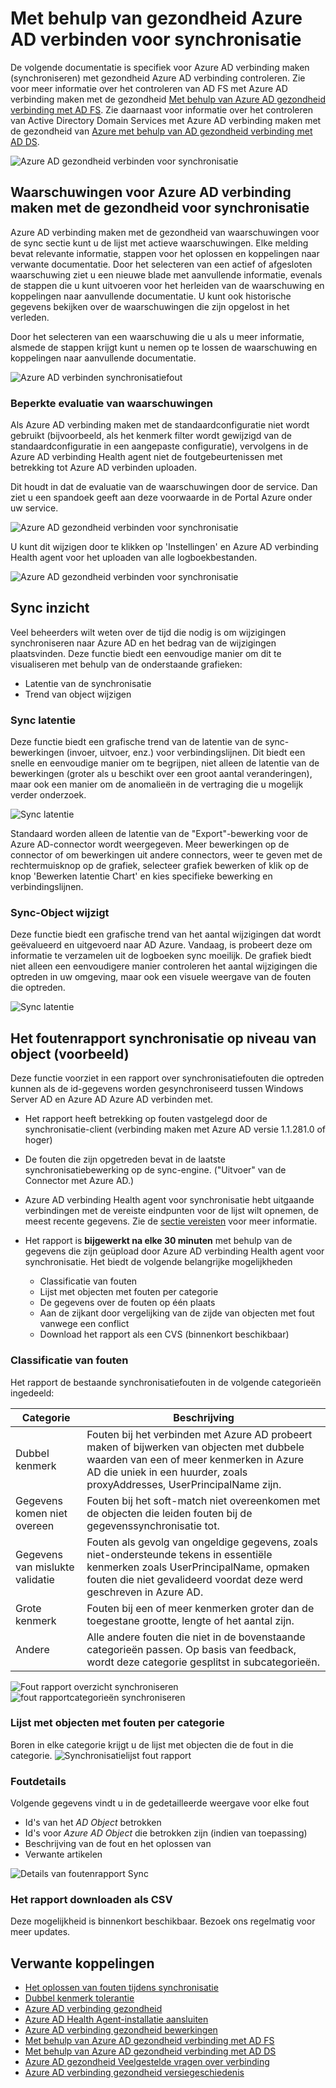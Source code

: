 
<properties
    pageTitle="Met gezondheid verbinding Azure AD met sync | Microsoft Azure"
    description="Dit is de gezondheid verbinding Azure AD-pagina die wordt besproken hoe sync Azure AD-verbinding controleren."
    services="active-directory"
    documentationCenter=""
    authors="karavar"
    manager="samueld"
    editor="curtand"/>

<tags
    ms.service="active-directory"
    ms.workload="identity"
    ms.tgt_pltfrm="na"
    ms.devlang="na"
    ms.topic="get-started-article"
    ms.date="10/18/2016"
    ms.author="vakarand"/>

# <a name="using-azure-ad-connect-health-for-sync"></a>Met behulp van gezondheid Azure AD verbinden voor synchronisatie
De volgende documentatie is specifiek voor Azure AD verbinding maken (synchroniseren) met gezondheid Azure AD verbinding controleren.  Zie voor meer informatie over het controleren van AD FS met Azure AD verbinding maken met de gezondheid [Met behulp van Azure AD gezondheid verbinding met AD FS](active-directory-aadconnect-health-adfs.md). Zie daarnaast voor informatie over het controleren van Active Directory Domain Services met Azure AD verbinding maken met de gezondheid van [Azure met behulp van AD gezondheid verbinding met AD DS](active-directory-aadconnect-health-adds.md).

![Azure AD gezondheid verbinden voor synchronisatie](./media/active-directory-aadconnect-health-sync/sync-blade.png)

## <a name="alerts-for-azure-ad-connect-health-for-sync"></a>Waarschuwingen voor Azure AD verbinding maken met de gezondheid voor synchronisatie
Azure AD verbinding maken met de gezondheid van waarschuwingen voor de sync sectie kunt u de lijst met actieve waarschuwingen. Elke melding bevat relevante informatie, stappen voor het oplossen en koppelingen naar verwante documentatie. Door het selecteren van een actief of afgesloten waarschuwing ziet u een nieuwe blade met aanvullende informatie, evenals de stappen die u kunt uitvoeren voor het herleiden van de waarschuwing en koppelingen naar aanvullende documentatie. U kunt ook historische gegevens bekijken over de waarschuwingen die zijn opgelost in het verleden.

Door het selecteren van een waarschuwing die u als u meer informatie, alsmede de stappen krijgt kunt u nemen op te lossen de waarschuwing en koppelingen naar aanvullende documentatie.

![Azure AD verbinden synchronisatiefout](./media/active-directory-aadconnect-health-sync/alert.png)

### <a name="limited-evaluation-of-alerts"></a>Beperkte evaluatie van waarschuwingen
Als Azure AD verbinding maken met de standaardconfiguratie niet wordt gebruikt (bijvoorbeeld, als het kenmerk filter wordt gewijzigd van de standaardconfiguratie in een aangepaste configuratie), vervolgens in de Azure AD verbinding Health agent niet de foutgebeurtenissen met betrekking tot Azure AD verbinden uploaden.

Dit houdt in dat de evaluatie van de waarschuwingen door de service. Dan ziet u een spandoek geeft aan deze voorwaarde in de Portal Azure onder uw service.

![Azure AD gezondheid verbinden voor synchronisatie](./media/active-directory-aadconnect-health-sync/banner.png)

U kunt dit wijzigen door te klikken op 'Instellingen' en Azure AD verbinding Health agent voor het uploaden van alle logboekbestanden.

![Azure AD gezondheid verbinden voor synchronisatie](./media/active-directory-aadconnect-health-sync/banner2.png)

## <a name="sync-insight"></a>Sync inzicht
Veel beheerders wilt weten over de tijd die nodig is om wijzigingen synchroniseren naar Azure AD en het bedrag van de wijzigingen plaatsvinden. Deze functie biedt een eenvoudige manier om dit te visualiseren met behulp van de onderstaande grafieken:   

- Latentie van de synchronisatie
- Trend van object wijzigen

### <a name="sync-latency"></a>Sync latentie
Deze functie biedt een grafische trend van de latentie van de sync-bewerkingen (invoer, uitvoer, enz.) voor verbindingslijnen.  Dit biedt een snelle en eenvoudige manier om te begrijpen, niet alleen de latentie van de bewerkingen (groter als u beschikt over een groot aantal veranderingen), maar ook een manier om de anomalieën in de vertraging die u mogelijk verder onderzoek.

![Sync latentie](./media/active-directory-aadconnect-health-sync/synclatency02.png)

Standaard worden alleen de latentie van de "Export"-bewerking voor de Azure AD-connector wordt weergegeven.  Meer bewerkingen op de connector of om bewerkingen uit andere connectors, weer te geven met de rechtermuisknop op de grafiek, selecteer grafiek bewerken of klik op de knop 'Bewerken latentie Chart' en kies specifieke bewerking en verbindingslijnen.

### <a name="sync-object-changes"></a>Sync-Object wijzigt
Deze functie biedt een grafische trend van het aantal wijzigingen dat wordt geëvalueerd en uitgevoerd naar AD Azure.  Vandaag, is probeert deze om informatie te verzamelen uit de logboeken sync moeilijk.  De grafiek biedt niet alleen een eenvoudigere manier controleren het aantal wijzigingen die optreden in uw omgeving, maar ook een visuele weergave van de fouten die optreden.

![Sync latentie](./media/active-directory-aadconnect-health-sync/syncobjectchanges02.png)

## <a name="object-level-synchronization-error-report-preview"></a>Het foutenrapport synchronisatie op niveau van object (voorbeeld)
Deze functie voorziet in een rapport over synchronisatiefouten die optreden kunnen als de id-gegevens worden gesynchroniseerd tussen Windows Server AD en Azure AD Azure AD verbinden met.

- Het rapport heeft betrekking op fouten vastgelegd door de synchronisatie-client (verbinding maken met Azure AD versie 1.1.281.0 of hoger)
- De fouten die zijn opgetreden bevat in de laatste synchronisatiebewerking op de sync-engine. ("Uitvoer" van de Connector met Azure AD.)
- Azure AD verbinding Health agent voor synchronisatie hebt uitgaande verbindingen met de vereiste eindpunten voor de lijst wilt opnemen, de meest recente gegevens. Zie de [sectie vereisten](active-directory-aadconnect-health-agent-install.md#Requirements) voor meer informatie.
- Het rapport is **bijgewerkt na elke 30 minuten** met behulp van de gegevens die zijn geüpload door Azure AD verbinding Health agent voor synchronisatie.
Het biedt de volgende belangrijke mogelijkheden

    - Classificatie van fouten
    - Lijst met objecten met fouten per categorie
    - De gegevens over de fouten op één plaats
    - Aan de zijkant door vergelijking van de zijde van objecten met fout vanwege een conflict
    - Download het rapport als een CVS (binnenkort beschikbaar)

### <a name="categorization-of-errors"></a>Classificatie van fouten
Het rapport de bestaande synchronisatiefouten in de volgende categorieën ingedeeld:

| Categorie | Beschrijving |
| -------------- | ----------- |
| Dubbel kenmerk | Fouten bij het verbinden met Azure AD probeert maken of bijwerken van objecten met dubbele waarden van een of meer kenmerken in Azure AD die uniek in een huurder, zoals proxyAddresses, UserPrincipalName zijn. |
| Gegevens komen niet overeen | Fouten bij het soft-match niet overeenkomen met de objecten die leiden fouten bij de gegevenssynchronisatie tot. |
| Gegevens van mislukte validatie | Fouten als gevolg van ongeldige gegevens, zoals niet-ondersteunde tekens in essentiële kenmerken zoals UserPrincipalName, opmaken fouten die niet gevalideerd voordat deze werd geschreven in Azure AD.|
| Grote kenmerk | Fouten bij een of meer kenmerken groter dan de toegestane grootte, lengte of het aantal zijn.|
| Andere | Alle andere fouten die niet in de bovenstaande categorieën passen. Op basis van feedback, wordt deze categorie gesplitst in subcategorieën.

![Fout rapport overzicht synchroniseren](./media/active-directory-aadconnect-health-sync/errorreport01.png)
![fout rapportcategorieën synchroniseren](./media/active-directory-aadconnect-health-sync/errorreport02.png)

### <a name="list-of-objects-with-error-per-category"></a>Lijst met objecten met fouten per categorie
Boren in elke categorie krijgt u de lijst met objecten die de fout in die categorie.
![Synchronisatielijst fout rapport](./media/active-directory-aadconnect-health-sync/errorreport03.png)

### <a name="error-details"></a>Foutdetails
Volgende gegevens vindt u in de gedetailleerde weergave voor elke fout

- Id's van het *AD Object* betrokken
- Id's voor *Azure AD Object* die betrokken zijn (indien van toepassing)
- Beschrijving van de fout en het oplossen van
- Verwante artikelen

![Details van foutenrapport Sync](./media/active-directory-aadconnect-health-sync/errorreport04.png)

### <a name="download-the-error-report-as-csv"></a>Het rapport downloaden als CSV
Deze mogelijkheid is binnenkort beschikbaar. Bezoek ons regelmatig voor meer updates.



## <a name="related-links"></a>Verwante koppelingen
* [Het oplossen van fouten tijdens synchronisatie](active-directory-aadconnect-troubleshoot-sync-errors.md)
* [Dubbel kenmerk tolerantie](active-directory-aadconnectsyncservice-duplicate-attribute-resiliency.md)
* [Azure AD verbinding gezondheid](active-directory-aadconnect-health.md)
* [Azure AD Health Agent-installatie aansluiten](active-directory-aadconnect-health-agent-install.md)
* [Azure AD verbinding gezondheid bewerkingen](active-directory-aadconnect-health-operations.md)
* [Met behulp van Azure AD gezondheid verbinding met AD FS](active-directory-aadconnect-health-adfs.md)
* [Met behulp van Azure AD gezondheid verbinding met AD DS](active-directory-aadconnect-health-adds.md)
* [Azure AD gezondheid Veelgestelde vragen over verbinding](active-directory-aadconnect-health-faq.md)
* [Azure AD verbinding gezondheid versiegeschiedenis](active-directory-aadconnect-health-version-history.md)
